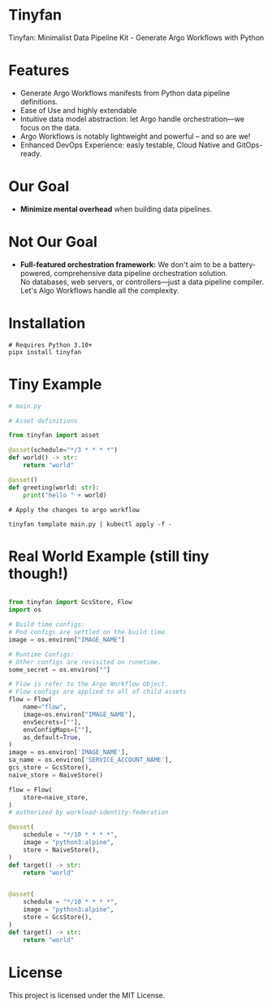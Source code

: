 # Tinyfan

Tinyfan: Minimalist Data Pipeline Kit - Generate Argo Workflows with Python

# Features

* Generate Argo Workflows manifests from Python data pipeline definitions.
* Ease of Use and highly extendable
* Intuitive data model abstraction: let Argo handle orchestration—we focus on the data.
* Argo Workflows is notably lightweight and powerful – and so are we!
* Enhanced DevOps Experience: easly testable, Cloud Native and GitOps-ready.

# Our Goal

* **Minimize mental overhead** when building data pipelines.

# Not Our Goal

* **Full-featured orchestration framework:** We don't aim to be a battery-powered, comprehensive data pipeline orchestration solution.  
  No databases, web servers, or controllers—just a data pipeline compiler. Let's Algo Workflows handle all the complexity.

# Installation

```
# Requires Python 3.10+
pipx install tinyfan
```

# Tiny Example

```python
# main.py

# Asset definitions

from tinyfan import asset

@asset(schedule="*/3 * * * *")
def world() -> str:
    return "world"

@asset()
def greeting(world: str):
    print("hello " + world)
```

```shell
# Apply the changes to argo workflow

tinyfan template main.py | kubectl apply -f -
```

# Real World Example (still tiny though!)

```python

from tinyfan import GcsStore, Flow
import os

# Build time configs:
# Pod configs are settled on the build time.
image = os.environ["IMAGE_NAME"]

# Runtime Configs:
# Other configs are revisited on runetime.
some_secret = os.environ[""]

# Flow is refer to the Argo Workflow Object.
# Flow configs are applied to all of child assets
flow = Flow(
    name="flow",
    image=os.environ["IMAGE_NAME"],
    envSecrets=[""],
    envConfigMaps=[""],
    as_default=True,
)
image = os.environ['IMAGE_NAME'],
sa_name = os.environ['SERVICE_ACCOUNT_NAME'],
gcs_store = GcsStore(),
naive_store = NaiveStore()

flow = Flow(
    store=naive_store,
)
# authorized by workload-identity-federation

@asset(
    schedule = "*/10 * * * *",
    image = "python3:alpine",
    store = NaiveStore(),
)
def target() -> str:
    return "world"


@asset(
    schedule = "*/10 * * * *",
    image = "python3:alpine",
    store = GcsStore(),
)
def target() -> str:
    return "world"

```


# License

This project is licensed under the MIT License.
